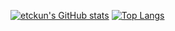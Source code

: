 [![etckun's GitHub stats](https://github-readme-stats.vercel.app/api?username=etckun&count_private=true&show_icons=true&theme=cobalt)](https://github.com/anuraghazra/github-readme-stats)
[![Top Langs](https://github-readme-stats.vercel.app/api/top-langs/?username=etckun)](https://github.com/anuraghazra/github-readme-stats)
